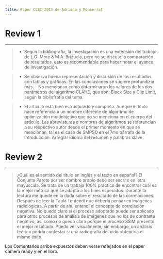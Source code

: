 ```yaml
---
title: Paper CLEI 2018 de Adriana y Monserrat
---
```


# Review 1
---------------
> - Según la bibliografía, la investigación es una extensión del trabajo
de L.G. More & M.A. Brizuela, pero no se discute la comparación de
resultados, esto es recomendable para hacer notar el avance de
investigación.

> - Se observa buena representación y discusión de los resultados con
tablas y gráficas. En las conclusiones se sugiere profundizar más. - No
mencionan como determinaron los valores de los dos parámetros del
algoritmo CLAHE, que son: Block Size y Clip Limit, según la bibliofrafía
del tema.

> - El artículo está bien estructurado y completo. Aunque el título hace
referencia a un nombre diferente de algoritmo de optimización
multiobjetivo que no se menciona en el cuerpo del artículo. Las
abreviaturas o nombres de algoritmos se referencian a su respectivo
autor desde el primer momento en que se mencionan, tal es el caso de
SMPSO en el 7mo párrafo de la Introducción. Arreglar idioma del resumen
y palabras clave.

# Review 2
---------------

> ¿Cuál es el sentido del título en inglés y el texto en español? El
Conjunto Pareto por ser nombre propio debe ser escrito en letra
mayúscula. Se trata de un trabajo 100% práctico de encontrar cuál es la
mejor métrica que se adapta a los fines esperados. Durante la lectura me
quedé en la duda sobre el resultado de las correlaciones. Después de
leer la Tabla I entendí que debería pensar en imágenes radiológicas. A
partir de ahí, entendí el concepto de correlación negativa. No quedó
claro si el proceso adoptado puede ser aplicado para otros procesos de
análisis de imágenes que no los de contraste negativo, así como no quedó
claro porque el proceso SSIM presentó el mejor resultado. Puedo ver
visualmente, sin embargo, un análisis teórico podría contestar si una
radiografía del oído obtendría el mismo éxito.

Los Comentarios arriba expuestos deben verse reflejados en el paper camera ready y en el libro.